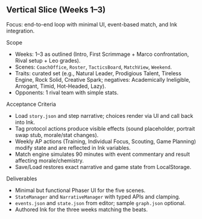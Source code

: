 ## Vertical Slice (Weeks 1–3)

Focus: end-to-end loop with minimal UI, event-based match, and Ink integration.

Scope
- Weeks: 1–3 as outlined (Intro, First Scrimmage + Marco confrontation, Rival setup + Leo grades).
- Scenes: `CoachOffice`, `Roster`, `TacticsBoard`, `MatchView`, `Weekend`.
- Traits: curated set (e.g., Natural Leader, Prodigious Talent, Tireless Engine, Rock Solid, Creative Spark; negatives: Academically Ineligible, Arrogant, Timid, Hot-Headed, Lazy).
- Opponents: 1 rival team with simple stats.

Acceptance Criteria
- Load `story.json` and step narrative; choices render via UI and call back into Ink.
- Tag protocol actions produce visible effects (sound placeholder, portrait swap stub, morale/stat changes).
- Weekly AP actions (Training, Individual Focus, Scouting, Game Planning) modify state and are reflected in Ink variables.
- Match engine simulates 90 minutes with event commentary and result affecting morale/chemistry.
- Save/Load restores exact narrative and game state from LocalStorage.

Deliverables
- Minimal but functional Phaser UI for the five scenes.
- `StateManager` and `NarrativeManager` with typed APIs and clamping.
- `events.json` and `state.json` from editor; sample `graph.json` optional.
- Authored Ink for the three weeks matching the beats.


